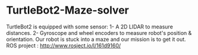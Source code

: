 # TurtleBot2-Maze-solver
TurtleBot2 is equipped with some sensor:
1- A 2D LIDAR to measure distances.
2- Gyroscope and wheel encoders to measure robot's position & orientation.
Our robot is stuck into a maze and our mission is to get it out.
ROS project : http://www.rosject.io/l/161d9160/
